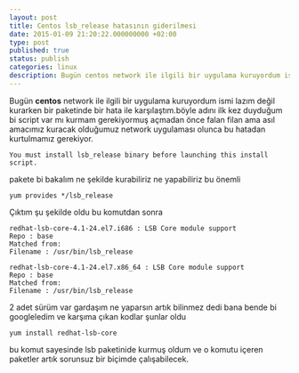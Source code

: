 ```yaml
---
layout: post
title: Centos lsb_release hatasının giderilmesi
date: 2015-01-09 21:20:22.000000000 +02:00
type: post
published: true
status: publish
categories: linux
description: Bugün centos network ile ilgili bir uygulama kuruyordum ismi lazım değil kurarken bir paketinde bir hata ile karşılaştım.böyle adını ilk kez
---
```

Bugün **centos** network ile ilgili bir uygulama kuruyordum ismi lazım değil kurarken bir paketinde bir hata ile karşılaştım.böyle adını ilk kez duyduğum bi script var mı kurmam gerekiyormuş açmadan önce falan filan ama asıl amacımız kuracak olduğumuz network uygulaması olunca bu hatadan kurtulmamız gerekiyor.

    You must install lsb_release binary before launching this install script.

pakete bi bakalım ne şekilde kurabiliriz ne yapabiliriz bu önemli

    yum provides */lsb_release

Çıktım şu şekilde oldu bu komutdan sonra

    redhat-lsb-core-4.1-24.el7.i686 : LSB Core module support
    Repo : base
    Matched from:
    Filename : /usr/bin/lsb_release

    redhat-lsb-core-4.1-24.el7.x86_64 : LSB Core module support
    Repo : base
    Matched from:
    Filename : /usr/bin/lsb_release

2 adet sürüm var gardaşım ne yaparsın artık bilinmez dedi bana bende bi googleledim ve karşıma çıkan kodlar şunlar oldu

    yum install redhat-lsb-core

bu komut sayesinde lsb paketinide kurmuş oldum ve o komutu içeren paketler artık sorunsuz bir biçimde çalışabilecek.
